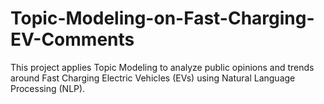 # Topic-Modeling-on-Fast-Charging-EV-Comments
This project applies Topic Modeling to analyze public opinions and trends around Fast Charging Electric Vehicles (EVs) using Natural Language Processing (NLP).
